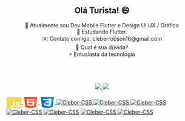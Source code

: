 

<h2 align="center">Olá Turista! 😄</h2>
<div align="center">🔭 Atualmente sou Dev Mobile Flutter e Design UI UX / Gráfico</div>
<div align="center">🌱 Estudando Flutter.</div>
<div align="center">✉️ Contato comigo: cleberrobson16@gmail.com</div></div>
<div align="center">💬 Qual é sua dúvida?</div>
<div align="center">⚡ Entusiasta da tecnologia</div>

<br></br>

<div align="center">
  <a href="https://github.com/K4MiR">
  <img height="160em" src="https://github-readme-stats.vercel.app/api?username=K4MiR&show_icons=true&theme=dark&include_all_commits=true&count_private=true"/>
  <img height="160em" src="https://github-readme-stats.vercel.app/api/top-langs/?username=K4MiR&layout=compact&langs_count=7&theme=dark"/>
</div>

  <div style="display: inline_block"><br>
  <img align="center" alt="RCleber-Js" height="30" width="40" src="https://raw.githubusercontent.com/devicons/devicon/master/icons/javascript/javascript-plain.svg">
  <img align="center" alt="Cleber-HTML" height="30" width="40" src="https://raw.githubusercontent.com/devicons/devicon/master/icons/html5/html5-original.svg">
  <img align="center" alt="Cleber-CSS" height="30" width="40" src="https://raw.githubusercontent.com/devicons/devicon/master/icons/css3/css3-original.svg">
  <img align="center" alt="Cleber-CSS" height="30" width="40" src="https://cdn.jsdelivr.net/gh/devicons/devicon/icons/dart/dart-original.svg" />
  <img align="center" alt="Cleber-CSS" height="30" width="40" src="https://cdn.jsdelivr.net/gh/devicons/devicon/icons/flutter/flutter-original.svg">
  <img align="center" alt="Cleber-CSS" height="30" width="40" src="https://cdn.jsdelivr.net/gh/devicons/devicon/icons/photoshop/photoshop-plain.svg">
  <img align="center" alt="Cleber-CSS" height="30" width="40" src="https://cdn.jsdelivr.net/gh/devicons/devicon/icons/xd/xd-plain.svg">
  <img align="center" alt="Cleber-CSS" height="30" width="40" src="https://cdn.jsdelivr.net/gh/devicons/devicon/icons/figma/figma-original.svg">
  <img align="center" alt="Cleber-CSS" height="30" width="40" src="https://cdn.jsdelivr.net/gh/devicons/devicon/icons/premierepro/premierepro-plain.svg">

  <img align="center" alt="Cleber-CSS" height="30" width="40" src="https://cdn.jsdelivr.net/gh/devicons/devicon/icons/illustrator/illustrator-plain.svg">

  
 

  
 
</div>
